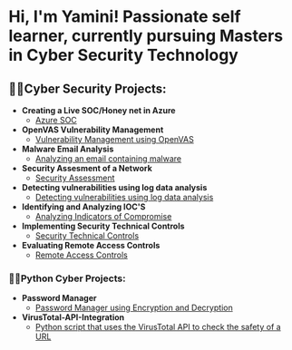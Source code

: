 <h1>Hi, I'm Yamini! Passionate self learner, currently pursuing Masters in Cyber Security Technology</h1>

<h2>👨‍💻Cyber Security Projects:</h2>

- <b>Creating a Live SOC/Honey net in Azure</b>
  - [Azure SOC](https://github.com/yveeranki5566/Azure-SOC)</b></i>
- <b>OpenVAS Vulnerability Management</b>
  - [Vulnerability Management using OpenVAS](https://github.com/yveeranki5566/OpenVAS)</b></i>
- <b>Malware Email Analysis</b>
  - [Analyzing an email containing malware](https://github.com/yveeranki5566/Malware-Email-Analysis-Phishing-)</b></i>
- <b>Security Assesment of a Network</b>
  - [Security Assessment](https://github.com/yveeranki5566/Security-Assessment)</b></i>
- <b>Detecting vulnerabilities using log data analysis</b>
  - [Detecting vulnerabilities using log data analysis](https://github.com/yveeranki5566/Data-Analysis)</b></i>
- <b>Identifying and Analyzing IOC'S</b>
  - [Analyzing Indicators of Compromise](https://github.com/yveeranki5566/Indicators-of-Compromise)</b></i>
- <b>Implementing Security Technical Controls</b>
  - [Security Technical Controls](https://github.com/yveeranki5566/Technical-Security-Controls)</b></i>
- <b>Evaluating Remote Access Controls</b>
  - [Remote Access Controls](https://github.com/yveeranki5566/Remote-access-controls)</b></i>

<h3>👨‍💻Python Cyber Projects:</h3>

- <b>Password Manager</b>
  - [Password Manager using Encryption and Decryption](https://github.com/yveeranki5566/Password-manager)</b></i>
- <b>VirusTotal-API-Integration</b>
  - [Python script that uses the VirusTotal API to check the safety of a URL](https://github.com/yveeranki5566/VirusTotal-API-Integration)</b></i>

